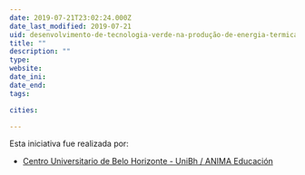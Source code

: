```yaml
---
date: 2019-07-21T23:02:24.000Z
date_last_modified: 2019-07-21
uid: desenvolvimento-de-tecnologia-verde-na-produção-de-energia-termica-com-impacto-global-significativo-na-matriz-energetica
title: ""
description: ""
type: 
website: 
date_ini: 
date_end: 
tags:

cities: 

---
```


Esta iniciativa fue realizada por:

- [Centro Universitario de Belo Horizonte - UniBh / ANIMA Educación](/organizaciones/centro-universitario-de-belo-horizonte-unibh-anima-educacion)

